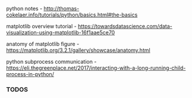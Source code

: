 python notes -  http://thomas-cokelaer.info/tutorials/python/basics.html#the-basics

matplotlib overview tutorial - https://towardsdatascience.com/data-visualization-using-matplotlib-16f1aae5ce70

anatomy of matplotlib figure - https://matplotlib.org/3.2.1/gallery/showcase/anatomy.html

python subprocess communication - https://eli.thegreenplace.net/2017/interacting-with-a-long-running-child-process-in-python/


### TODOS

<!--stackedit_data:
eyJoaXN0b3J5IjpbLTE0MDA0MTc1MjgsLTE5MzkwNDc2ODcsMT
kyMTAwODIyLC0zNTI5MjE2MCwxMTkwNDgwOTUwLC0xNDY5Nzk2
ODM3XX0=
-->